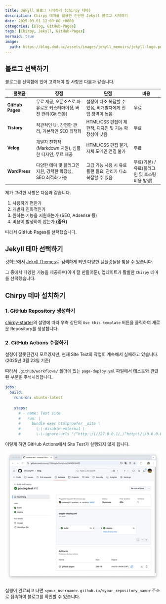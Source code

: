 ```yaml
---
title: Jekyll 블로그 시작하기 (Chirpy 테마)
description: Chirpy 테마를 활용한 간단한 Jekyll 블로그 시작하기
date: 2025-03-01 12:00:00 +0000
categories: [Blog, GitHub-Pages]
tags: [Chirpy, Jekyll, GitHub-Pages]
mermaid: true
image:
  path: https://blog.dnd.ac/assets/images/jekyll_memoirs/jekyll-logo.png
---
```

## 블로그 선택하기 

블로그를 선택함에 있어 고려해야 할 사항은 다음과 같습니다.

| 플랫폼 | 장점 | 단점 | 비용 |
| --- | --- | --- | --- |
| **GitHub Pages** | 무료 제공, 오픈소스로 자유로운 커스터마이징, 버전 관리(Git 연동) | 설정이 다소 복잡할 수 있음, 비개발자에게 진입 장벽이 높음 | 무료 |
| **Tistory** | 직관적인 UI, 간편한 관리, 기본적인 SEO 최적화 | HTML/CSS 편집이 제한적, 디자인 및 기능 확장성이 낮음 | 무료 |
| **Velog** | 개발자 친화적(Markdown 지원), 심플한 디자인, 무료 제공 | HTML/CSS 편집 불가, 자체 도메인 연결 불가 | 무료 |
| **WordPress** | 다양한 테마 및 플러그인 지원, 강력한 확장성, SEO 최적화 가능 | 고급 기능 사용 시 유료 플랜 필요, 관리가 다소 복잡할 수 있음 | 무료(기본) / 유료(플러그인 및 호스팅 비용 발생) |

제가 고려한 사항은 다음과 같습니다.

1. 사용하기 편한가
2. 개발자 친화적인가
3. 원하는 기능을 지원하는가 (SEO, Adsense 등)
4. 비용이 발생하지 않는가 **(중요)**

따라서 GitHub Pages를 선택했습니다.

## Jekyll 테마 선택하기

깃허브에서 [Jekyll Themes](https://github.com/topics/jekyll-theme)로 검색하게 되면 다양한 템플릿들을 찾을 수 있습니다. 

그 중에서 다양한 기능을 제공하며(이미 잘 만들어둔), 업데이트가 활발한 `Chirpy` 테마를 선택했습니다.


## Chirpy 테마 설치하기

### 1. GitHub Repository 생성하기

[chirpy-starter](https://github.com/cotes2020/chirpy-starter/)의 설명에 따라 우측 상단의 `Use this template` 버튼을 클릭하여 새로운 Repository를 생성합니다.

### 2. GitHub Actions 수정하기

설정이 잘못된건지 모르겠지만, 현재 Site Test의 작업이 계속해서 실패하고 있습니다. (2025년 3월 23일 기준)

따라서 `.github/workflows/` 폴더에 있는 `page-deploy.yml` 파일에서 테스트와 관련된 부분을 주석처리합니다.

```yaml
jobs:
  build:
    runs-on: ubuntu-latest

    steps:
      # - name: Test site
      #   run: |
      #     bundle exec htmlproofer _site \
      #       \-\-disable-external \
      #       \-\-ignore-urls "/^http:\/\/127.0.0.1/,/^http:\/\/0.0.0.0/,/^http:\/\/localhost/"

```
이렇게 하면 GitHub Actions에서 Site Test가 실행되지 않게 됩니다.

![GitHub Actions 수정하기](/assets/images/2025-03-23/github_action_screenshot.png)

실행이 완료되고 나면 `<your_username>.github.io/<your_repository_name>` 주소로 접속하여 블로그를 확인할 수 있습니다.